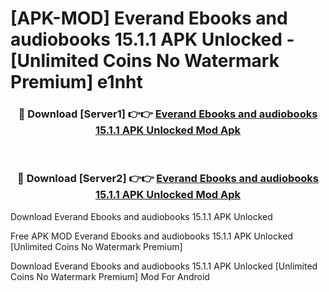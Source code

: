 # [APK-MOD] Everand  Ebooks and audiobooks 15.1.1 APK Unlocked - [Unlimited Coins No Watermark Premium] e1nht



<div align="center">
<h3>🔴 Download [Server1] 👉👉 <a href="https://momento.my/?title=Everand__Ebooks_and_audiobooks_15.1.1_APK_Unlocked">Everand  Ebooks and audiobooks 15.1.1 APK Unlocked Mod Apk</a></h3><br>

<h3>🔴 Download [Server2] 👉👉 <a href="https://momento.my/?title=Everand__Ebooks_and_audiobooks_15.1.1_APK_Unlocked">Everand  Ebooks and audiobooks 15.1.1 APK Unlocked Mod Apk</a></h3>
</div>



Download Everand  Ebooks and audiobooks 15.1.1 APK Unlocked 

Free APK MOD Everand  Ebooks and audiobooks 15.1.1 APK Unlocked [Unlimited Coins No Watermark Premium]

Download Everand  Ebooks and audiobooks 15.1.1 APK Unlocked [Unlimited Coins No Watermark Premium] Mod For Android
